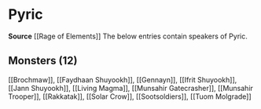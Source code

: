 ﻿---
id: '110'
name: Pyric
rarity: Uncommon
source: '[[DATABASE/source/Rage of Elements|Rage of Elements]]'
trait:
- '[[DATABASE/trait/Uncommon|Uncommon]]'
type: Language

---
# Pyric

**Source** [[Rage of Elements]]
The below entries contain speakers of Pyric.

## Monsters (12)

[[Brochmaw]], [[Faydhaan Shuyookh]], [[Gennayn]], [[Ifrit Shuyookh]], [[Jann Shuyookh]], [[Living Magma]], [[Munsahir Gatecrasher]], [[Munsahir Trooper]], [[Rakkatak]], [[Solar Crow]], [[Sootsoldiers]], [[Tuom Molgrade]]